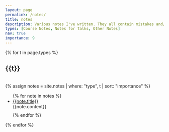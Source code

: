 ```yaml
---
layout: page
permalink: /notes/
title: notes
description: Various notes I've written. They all contain mistakes and/or TODOs, but hopefully some are nevertheless useful.
types: [Course Notes, Notes for Talks, Other Notes]
nav: true
importance: 9
---
```


<div class="publications">

{% for t in page.types %}
  <h2 class="year">{{t}}</h2>
  <br>
  {% assign notes = site.notes | where: "type", t | sort: "importance" %}
  <ul>
  {% for note in notes %}
    <li> 
        <a href="{{ absolute_url }}/assets/pdf/{{note.pdf}}">{{note.title}}</a> 
    </li>
    {{note.content}}
    <div style="margin-bottom:10px"></div>
  {% endfor %}
  </ul>
{% endfor %}

</div>
